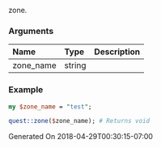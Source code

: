 zone.
### Arguments
**Name**|**Type**|**Description**
:---|:---|:---
zone_name|string|

### Example

```perl
my $zone_name = "test";

quest::zone($zone_name); # Returns void
```


Generated On 2018-04-29T00:30:15-07:00